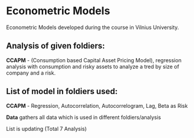 # Econometric Models

Econometric Models developed during the course in Vilnius University.

## Analysis of given foldiers:
**CCAPM** - (Consumption based Capital Asset Pricing Model), regression analysis with consumption and risky assets to analyze a tred by size of company and a risk.

## List of model in foldiers used:
**CCAPM** - Regression, Autocorrelation, Autocorrelogram, Lag, Beta as Risk



**Data** gathers all data which is used in different foldiers/analysis

List is updating (Total 7 Analysis)
